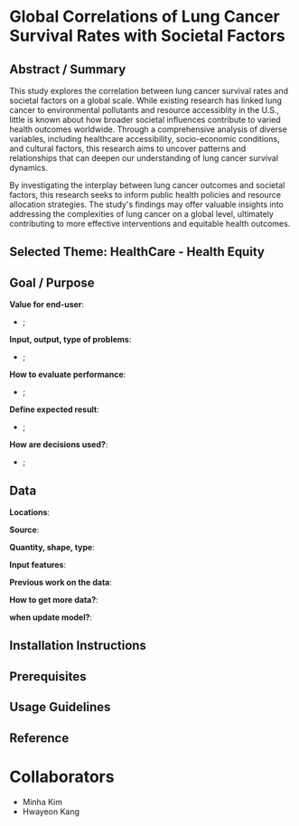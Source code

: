 # Global Correlations of Lung Cancer Survival Rates with Societal Factors

## Abstract / Summary
This study explores the correlation between lung cancer survival rates and societal factors on a global scale. While existing research has linked lung cancer to environmental pollutants and resource accessiblity in the U.S., little is known about how broader societal influences contribute to varied health outcomes worldwide. Through a comprehensive analysis of diverse variables, including healthcare accessibility, socio-economic conditions, and cultural factors, this research aims to uncover patterns and relationships that can deepen our understanding of lung cancer survival dynamics.

By investigating the interplay between lung cancer outcomes and societal factors, this research seeks to inform public health policies and resource allocation strategies. The study's findings may offer valuable insights into addressing the complexities of lung cancer on a global level, ultimately contributing to more effective interventions and equitable health outcomes.

## Selected Theme: HealthCare - Health Equity

## Goal / Purpose

**Value for end-user**:
- ;

**Input, output, type of problems**:
  - ;

**How to evaluate performance**:
- ;

**Define expected result**:
- ;

**How are decisions used?**:
- ;

## Data

**Locations**:

**Source**:

**Quantity, shape, type**:

**Input features**:

**Previous work on the data**:

**How to get more data?**:

**when update model?**:

## Installation Instructions

## Prerequisites

## Usage Guidelines

## Reference

# Collaborators
- Minha Kim
- Hwayeon Kang
